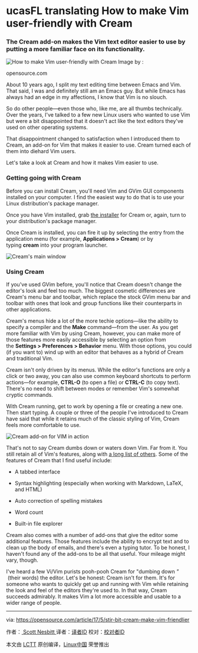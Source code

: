 ucasFL translating
How to make Vim user-friendly with Cream
============================================================

### The Cream add-on makes the Vim text editor easier to use by putting a more familiar face on its functionality.



![How to make Vim user-friendly with Cream](https://opensource.com/sites/default/files/styles/image-full-size/public/images/education/osdc_edu_rightmix_520.png?itok=SCsog_qv "How to make Vim user-friendly with Cream")
Image by : 

opensource.com

About 10 years ago, I split my text editing time between Emacs and Vim. That said, I was and definitely still am an Emacs guy. But while Emacs has always had an edge in my affections, I know that Vim is no slouch.

So do other people—even those who, like me, are all thumbs technically. Over the years, I've talked to a few new Linux users who wanted to use Vim but were a bit disappointed that it doesn't act like the text editors they've used on other operating systems.

That disappointment changed to satisfaction when I introduced them to Cream, an add-on for Vim that makes it easier to use. Cream turned each of them into diehard Vim users.

Let's take a look at Cream and how it makes Vim easier to use.

### Getting going with Cream

Before you can install Cream, you'll need Vim and GVim GUI components installed on your computer. I find the easiest way to do that is to use your Linux distribution's package manager.

Once you have Vim installed, grab [the installer][2] for Cream or, again, turn to your distribution's package manager.

Once Cream is installed, you can fire it up by selecting the entry from the application menu (for example, **Applications > Cream**) or by typing **cream** into your program launcher.

![Cream&#039;s main window](https://opensource.com/sites/default/files/resize/cream-main-window-520x336.png "Cream&amp;#039;s main window")

### Using Cream

If you've used GVim before, you'll notice that Cream doesn't change the editor's look and feel too much. The biggest cosmetic differences are Cream's menu bar and toolbar, which replace the stock GVim menu bar and toolbar with ones that look and group functions like their counterparts in other applications.

Cream's menus hide a lot of the more techie options—like the ability to specify a compiler and the **Make** command—from the user. As you get more familiar with Vim by using Cream, however, you can make more of those features more easily accessible by selecting an option from the **Settings > Preferences > Behavior** menu. With those options, you could (if you want to) wind up with an editor that behaves as a hybrid of Cream and traditional Vim.

Cream isn't only driven by its menus. While the editor's functions are only a click or two away, you can also use common keyboard shortcuts to perform actions—for example, **CTRL-O** (to open a file) or **CTRL-C** (to copy text). There's no need to shift between modes or remember Vim's somewhat cryptic commands.

With Cream running, get to work by opening a file or creating a new one. Then start typing. A couple or three of the people I've introduced to Cream have said that while it retains much of the classic styling of Vim, Cream feels more comfortable to use.

![Cream add-on for VIM in action](https://opensource.com/sites/default/files/cream-in-action.png "Cream add-on for VIM in action")

That's not to say Cream dumbs down or waters down Vim. Far from it. You still retain all of Vim's features, along with [a long list of others][3]. Some of the features of Cream that I find useful include:

*   A tabbed interface

*   Syntax highlighting (especially when working with Markdown, LaTeX, and HTML)

*   Auto correction of spelling mistakes

*   Word count

*   Built-in file explorer

Cream also comes with a number of add-ons that give the editor some additional features. Those features include the ability to encrypt text and to clean up the body of emails, and there's even a typing tutor. To be honest, I haven't found any of the add-ons to be all that useful. Your mileage might vary, though.

I've heard a few Vi/Vim purists pooh-pooh Cream for "dumbing down _"_  (their words) the editor. Let's be honest: Cream isn't for them. It's for someone who wants to quickly get up and running with Vim while retaining the look and feel of the editors they're used to. In that way, Cream succeeds admirably. It makes Vim a lot more accessible and usable to a wider range of people.

--------------------------------------------------------------------------------

via: https://opensource.com/article/17/5/stir-bit-cream-make-vim-friendlier

作者：[ Scott Nesbitt ][a]
译者：[译者ID](https://github.com/译者ID)
校对：[校对者ID](https://github.com/校对者ID)

本文由 [LCTT](https://github.com/LCTT/TranslateProject) 原创编译，[Linux中国](https://linux.cn/) 荣誉推出

[a]:https://opensource.com/users/scottnesbitt
[1]:https://opensource.com/article/17/5/stir-bit-cream-make-vim-friendlier?rate=sPQVOnwWoNwyyQX4wV2SZ_7Ly_KXd_Gu9pBu16LRyhU
[2]:http://cream.sourceforge.net/download.html
[3]:http://cream.sourceforge.net/featurelist.html
[4]:https://opensource.com/user/14925/feed
[5]:https://opensource.com/article/17/5/stir-bit-cream-make-vim-friendlier#comments
[6]:https://opensource.com/users/scottnesbitt
